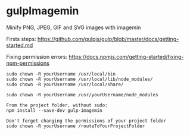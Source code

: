 # gulpImagemin
Minify PNG, JPEG, GIF and SVG images with imagemin

Firsts steps:
https://github.com/gulpjs/gulp/blob/master/docs/getting-started.md

Fixing permission errors:
https://docs.npmjs.com/getting-started/fixing-npm-permissions

    sudo chown -R yourUsername /usr/local/bin
    sudo chown -R yourUsername /usr/local/lib/node_modules/
    sudo chown -R yourUsername /usr/local/share/

    sudo chown -R yourUsername /usr/yourUsername/node_modules
    
    From the project folder, without sudo:
    npm install --save-dev gulp-imagemin 
    
    Don't forget changing the permissions of your project folder
    sudo chown -R yourUsername /routeToYourProjectFolder
